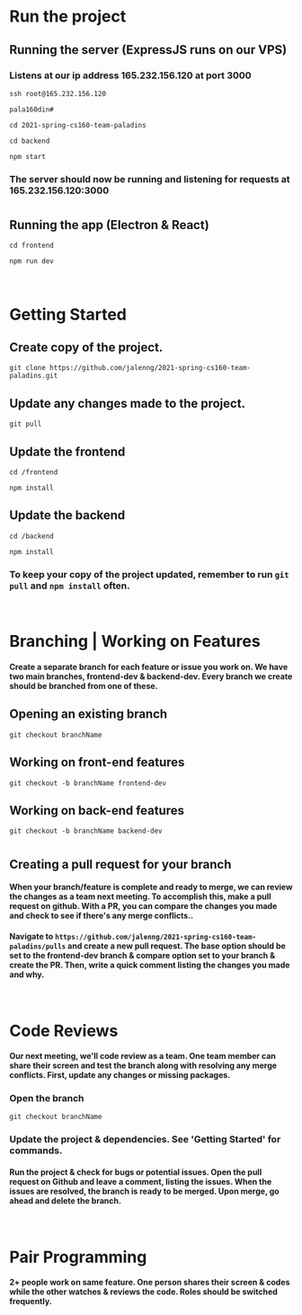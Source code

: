 # Run the project
## Running the server (ExpressJS runs on our VPS)
### Listens at our ip address 165.232.156.120 at port 3000
`ssh root@165.232.156.120`

`pala160din#`

`cd 2021-spring-cs160-team-paladins`

`cd backend`

`npm start`

### The server should now be running and listening for requests at 165.232.156.120:3000
#
## Running the app (Electron & React)
`cd frontend`

`npm run dev`

<br />

# Getting Started
## Create copy of the project.
`git clone https://github.com/jalenng/2021-spring-cs160-team-paladins.git`
## Update any changes made to the project.
`git pull`
## Update the frontend
`cd /frontend`

`npm install`
## Update the backend
`cd /backend`

`npm install`

### To keep your copy of the project updated, remember to run `git pull` and `npm install` often.

<br />

# Branching | Working on Features
####  Create a separate branch for each feature or issue you work on. We have two main branches, frontend-dev & backend-dev. Every branch we create should be branched from one of these.
## Opening an existing branch
`git checkout branchName`
## Working on front-end features
`git checkout -b branchName frontend-dev`
## Working on back-end features
`git checkout -b branchName backend-dev`
#
## Creating a pull request for your branch
####  When your branch/feature is complete and ready to merge, we can review the changes as a team next meeting. To accomplish this, make a pull request on github. With a PR, you can compare the changes you made and check to see if there's any merge conflicts.. 

####  Navigate to `https://github.com/jalenng/2021-spring-cs160-team-paladins/pulls` and create a new pull request. The base option should be set to the frontend-dev branch & compare option set to your branch & create the PR. Then, write a quick comment listing the changes you made and why. 

<br />

# Code Reviews
####  Our next meeting, we'll code review as a team. One team member can share their screen and test the branch along with resolving any merge conflicts. First, update any changes or missing packages.
### Open the branch
`git checkout branchName`
### Update the project & dependencies. See 'Getting Started' for commands.
####  Run the project & check for bugs or potential issues. Open the pull request on Github and leave a comment, listing the issues. When the issues are resolved, the branch is ready to be merged. Upon merge, go ahead and delete the branch. 

<br />

# Pair Programming
#### 2+ people work on same feature. One person shares their screen & codes while the other watches & reviews the code. Roles should be switched frequently.

